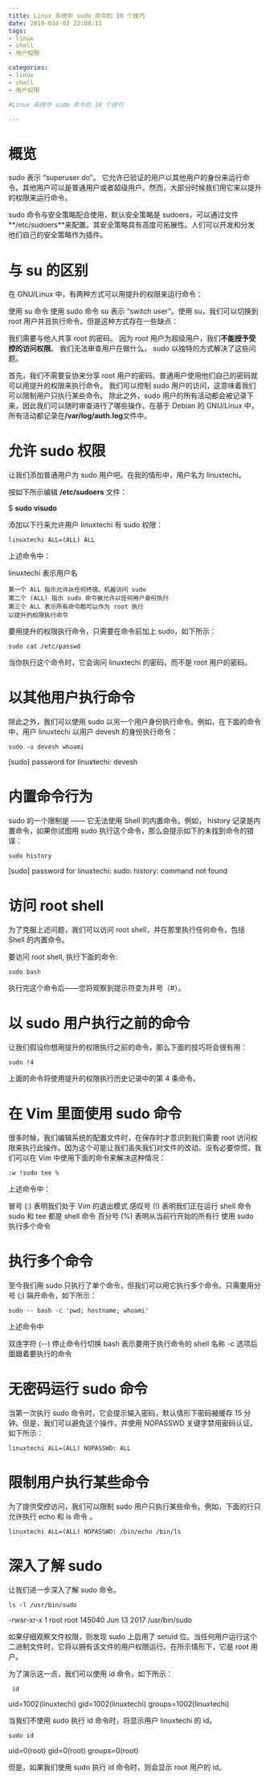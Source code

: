 ```yaml
---
title: Linux 系统中 sudo 命令的 10 个技巧
date: 2018-034-03 22:08:11
tags:
- linux
- shell
- 用户权限

categories:
- linux
- shell
- 用户权限

#Linux 系统中 sudo 命令的 10 个技巧

---
```




# 概览

sudo 表示 “superuser do”。 它允许已验证的用户以其他用户的身份来运行命令。其他用户可以是普通用户或者超级用户。然而，大部分时候我们用它来以提升的权限来运行命令。

sudo 命令与安全策略配合使用，默认安全策略是 sudoers，可以通过文件**/etc/sudoers**来配置。其安全策略具有高度可拓展性。人们可以开发和分发他们自己的安全策略作为插件。

# 与 su 的区别

在 GNU/Linux 中，有两种方式可以用提升的权限来运行命令：

使用 su 命令
使用 sudo 命令
su 表示 “switch user”。使用 su，我们可以切换到 root 用户并且执行命令。但是这种方式存在一些缺点：

我们需要与他人共享 root 的密码。
因为 root 用户为超级用户，我们**不能授予受控的访问权限**。
我们无法审查用户在做什么。
sudo 以独特的方式解决了这些问题。

首先，我们不需要妥协来分享 root 用户的密码。普通用户使用他们自己的密码就可以用提升的权限来执行命令。
我们可以控制 sudo 用户的访问，这意味着我们可以限制用户只执行某些命令。
除此之外，sudo 用户的所有活动都会被记录下来，因此我们可以随时审查进行了哪些操作。在基于 Debian 的 GNU/Linux 中，所有活动都记录在<strong>/var/log/auth.log</strong>文件中。


# 允许 sudo 权限

让我们添加普通用户为 sudo 用户吧。在我的情形中，用户名为 linuxtechi。

按如下所示编辑 **/etc/sudoers** 文件：

$ **sudo visudo**

添加以下行来允许用户 linuxtechi 有 sudo 权限：

    linuxtechi ALL=(ALL) ALL

上述命令中：

linuxtechi 表示用户名

    第一个 ALL 指示允许从任何终端、机器访问 sudo
    第二个 (ALL) 指示 sudo 命令被允许以任何用户身份执行
    第三个 ALL 表示所有命令都可以作为 root 执行
    以提升的权限执行命令

要用提升的权限执行命令，只需要在命令前加上 sudo，如下所示：

    sudo cat /etc/passwd

当你执行这个命令时，它会询问 linuxtechi 的密码，而不是 root 用户的密码。

# 以其他用户执行命令

除此之外，我们可以使用 sudo 以另一个用户身份执行命令。例如，在下面的命令中，用户 linuxtechi 以用户 devesh 的身份执行命令：

    sudo -u devesh whoami
    
[sudo] password for linuxtechi:
devesh

# 内置命令行为

sudo 的一个限制是 —— 它无法使用 Shell 的内置命令。例如， history 记录是内置命令，如果你试图用 sudo 执行这个命令，那么会提示如下的未找到命令的错误：

    sudo history
    
[sudo] password for linuxtechi:
sudo: history: command not found


# 访问 root shell

为了克服上述问题，我们可以访问 root shell，并在那里执行任何命令，包括 Shell 的内置命令。

要访问 root shell, 执行下面的命令:

    sudo bash

执行完这个命令后——您将观察到提示符变为井号（#）。

# 以 sudo 用户执行之前的命令

让我们假设你想用提升的权限执行之前的命令，那么下面的技巧将会很有用：

    sudo !4

上面的命令将使用提升的权限执行历史记录中的第 4 条命令。

# 在 Vim 里面使用 sudo 命令

很多时候，我们编辑系统的配置文件时，在保存时才意识到我们需要 root 访问权限来执行此操作。因为这个可能让我们丢失我们对文件的改动。没有必要惊慌，我们可以在 Vim 中使用下面的命令来解决这种情况：

    :w !sudo tee %

上述命令中：

冒号 (:) 表明我们处于 Vim 的退出模式
感叹号 (!) 表明我们正在运行 shell 命令
sudo 和 tee 都是 shell 命令
百分号 (%) 表明从当前行开始的所有行
使用 sudo 执行多个命令

# 执行多个命令

至今我们用 sudo 只执行了单个命令，但我们可以用它执行多个命令。只需要用分号 (;) 隔开命令，如下所示：

    sudo -- bash -c 'pwd; hostname; whoami'


上述命令中

双连字符 (--) 停止命令行切换
bash 表示要用于执行命令的 shell 名称
-c 选项后面跟着要执行的命令

# 无密码运行 sudo 命令

当第一次执行 sudo 命令时，它会提示输入密码，默认情形下密码被缓存 15 分钟。但是，我们可以避免这个操作，并使用 NOPASSWD 关键字禁用密码认证，如下所示：

    linuxtechi ALL=(ALL) NOPASSWD: ALL

# 限制用户执行某些命令

为了提供受控访问，我们可以限制 sudo 用户只执行某些命令。例如，下面的行只允许执行 echo 和 ls 命令 。

    linuxtechi ALL=(ALL) NOPASSWD: /bin/echo /bin/ls

# 深入了解 sudo

让我们进一步深入了解 sudo 命令。

    ls -l /usr/bin/sudo

-rwsr-xr-x 1 root root 145040 Jun 13  2017 /usr/bin/sudo

如果仔细观察文件权限，则发现 sudo 上启用了 setuid 位。当任何用户运行这个二进制文件时，它将以拥有该文件的用户权限运行。在所示情形下，它是 root 用户。

为了演示这一点，我们可以使用 id 命令，如下所示：

     id

uid=1002(linuxtechi) gid=1002(linuxtechi) groups=1002(linuxtechi)

当我们不使用 sudo 执行 id 命令时，将显示用户 linuxtechi 的 id。

    sudo id
    
uid=0(root) gid=0(root) groups=0(root)


但是，如果我们使用 sudo 执行 id 命令时，则会显示 root 用户的 id。

